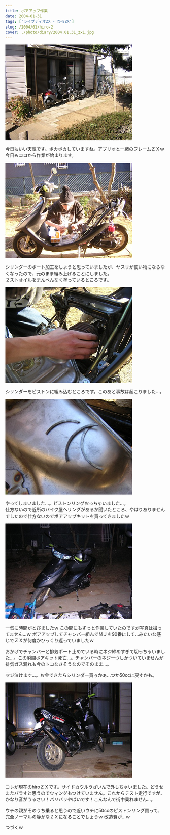 ```yaml
---
title: ボアアップ作業
date: 2004-01-31
tags: ['ライブディオZX - ひろZX']
slug: /2004/01/hiro-2
cover: ./photo/diary/2004.01.31_zx1.jpg
---
```



<div class="center spacing"><img class="img-fluid" alt="" src="./photo/diary/2004.01.31_zx1.jpg" width="400" height="300"></div>
<p class="sentence spacing10">今日もいい天気です。ポカポカしていますね。アプリオと一緒のフレームＺＸｗ<br>今日もココから作業が始まります。</p>
<div class="center spacing"><img class="img-fluid" alt="" src="./photo/diary/2004.01.31_zx2.jpg" width="400" height="300"></div>
<p class="sentence spacing10">シリンダーのポート加工をしようと思っていましたが、ヤスリが使い物にならなくなったので、元のまま組み上げることにしました。<br>２ストオイルをまんべんなく塗っているところです。</p>
<div class="center spacing"><img class="img-fluid" alt="" src="./photo/diary/2004.01.31_zx3.jpg" width="400" height="300"></div>
<p class="sentence spacing10">シリンダーをピストンに組み込むところです。このあと事故は起こりました...。</p>
<div class="center spacing"><img class="img-fluid" alt="" src="./photo/diary/2004.01.31_zx4.jpg" width="400" height="300"></div>
<p class="sentence spacing10">やってしまいました...。ピストンリングおっちゃいました...。<br>仕方ないので近所のバイク屋へリングがあるか聞いたところ、やはりありませんでしたので仕方ないのでボアアップキットを買ってきましたｗ</p>
<div class="center spacing"><img class="img-fluid" alt="" src="./photo/diary/2004.01.31_zx5.jpg" width="400" height="300"></div>
<p class="sentence">一気に時間がとびましたｗ この間にもずっと作業していたのですが写真は撮ってません...ｗ ボアアップしてチャンバー組んでＭＪを90番にして...みたいな感じでＺＸが何度かひっくり返っていましたｗ</p>
<p class="sentence">おかげでチャンバーと排気ポート止めている時にネジ締めすぎて切っちゃいました...。この瞬間ボアキット死亡...。チャンバーのネジ一つしかついていませんが排気ガス漏れも今のトコなさそうなのでそのまま...。</p>
<p class="sentence spacing10">マジ泣けます...。お金できたらシリンダー買ぅかぁ...つか50ccに戻すかも。</p>
<div class="center spacing"><img class="img-fluid" alt="" src="./photo/diary/2004.01.31_zx6.jpg" width="400" height="300"></div>
<p class="sentence">コレが現在のhiroＺＸです。サイドカウルうざいんで外しちゃいました。どうせまたバラすと思うのでウィングもつけていません。これからテスト走行ですが、かなり音がうるさい！バリバリやばいです！こんなんで街中乗れません...。</p>
<p class="sentence">ウチの親がそのうち乗ると思うので近いウチに50ccのピストンリング買って、完全ノーマルの静かなＺＸになることでしょうｗ 改造費が...ｗ
</p>
<p class="sentence">つづくｗ</p>
